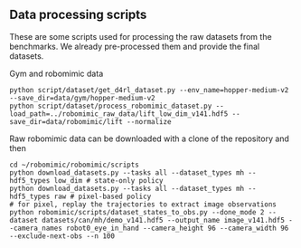 ## Data processing scripts

These are some scripts used for processing the raw datasets from the benchmarks. We already pre-processed them and provide the final datasets.

Gym and robomimic data
```console
python script/dataset/get_d4rl_dataset.py --env_name=hopper-medium-v2 --save_dir=data/gym/hopper-medium-v2
python script/dataset/process_robomimic_dataset.py --load_path=../robomimic_raw_data/lift_low_dim_v141.hdf5 --save_dir=data/robomimic/lift --normalize
```

Raw robomimic data can be downloaded with a clone of the repository and then
```console
cd ~/robomimic/robomimic/scripts
python download_datasets.py --tasks all --dataset_types mh --hdf5_types low_dim # state-only policy
python download_datasets.py --tasks all --dataset_types mh --hdf5_types raw # pixel-based policy
# for pixel, replay the trajectories to extract image observations
python robomimic/scripts/dataset_states_to_obs.py --done_mode 2 --dataset datasets/can/mh/demo_v141.hdf5 --output_name image_v141.hdf5 --camera_names robot0_eye_in_hand --camera_height 96 --camera_width 96 --exclude-next-obs --n 100
```